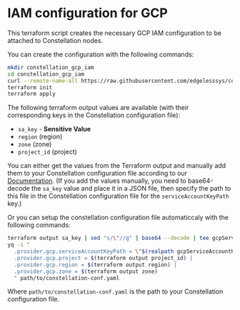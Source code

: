 # IAM configuration for GCP

This terraform script creates the necessary GCP IAM configuration to be attached to Constellation nodes.

You can create the configuration with the following commands:

```sh
mkdir constellation_gcp_iam
cd constellation_gcp_iam
curl --remote-name-all https://raw.githubusercontent.com/edgelesssys/constellation/main/hack/terraform/gcp/iam/{main.tf,output.tf,variables.tf,.terraform.lock.hcl}
terraform init
terraform apply
```

The following terraform output values are available (with their corresponding keys in the Constellation configuration file):
- `sa_key` - **Sensitive Value**
- `region` (region)
- `zone` (zone)
- `project_id` (project)

You can either get the values from the Terraform output and manually add them to your Constellation configuration file according to our [Documentation](https://docs.edgeless.systems/constellation/getting-started/first-steps). (If you add the values manually, you need to base64-decode the `sa_key` value and place it in a JSON file, then specify the path to this file in the Constellation configuration file for the `serviceAccountKeyPath` key.)

Or you can setup the constellation configuration file automaticcaly with the following commands:
```sh
terraform output sa_key | sed "s/\"//g" | base64 --decode | tee gcpServiceAccountKey.json
yq -i "
  .provider.gcp.serviceAccountKeyPath = \"$(realpath gcpServiceAccountKey.json)\" |
  .provider.gcp.project = $(terraform output project_id) |
  .provider.gcp.region = $(terraform output region) |
  .provider.gcp.zone = $(terraform output zone)
  " path/to/constellation-conf.yaml
```

Where `path/to/constellation-conf.yaml` is the path to your Constellation configuration file.
